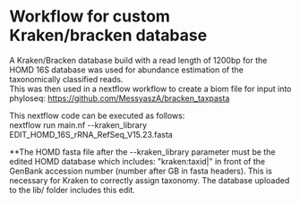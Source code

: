 # Workflow for custom Kraken/bracken database

A Kraken/Bracken database build with a read length of 1200bp for the HOMD 16S database was used for abundance estimation of the taxonomically classified reads. \
This was then used in a nextflow workflow to create a biom file for input into phyloseq: https://github.com/MessyaszA/bracken_taxpasta

This nextflow code can be executed as follows:\
nextflow run main.nf --kraken_library EDIT_HOMD_16S_rRNA_RefSeq_V15.23.fasta 

**The HOMD fasta file after the --kraken_library parameter must be the edited HOMD database which includes: "kraken:taxid|" in front of the GenBank accession number (number after GB in fasta headers). This is necessary  for Kraken to correctly assign taxonomy. The database uploaded to the lib/ folder includes this edit. 
